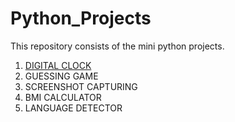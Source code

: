 # Python_Projects
This repository consists of the mini python projects.
1. <a href ="https://github.com/sparshpatial/Python_Projects/blob/main/Digital%20Clock.py">DIGITAL CLOCK</a>
2. GUESSING GAME
3. SCREENSHOT CAPTURING 
4. BMI CALCULATOR
5. LANGUAGE DETECTOR
